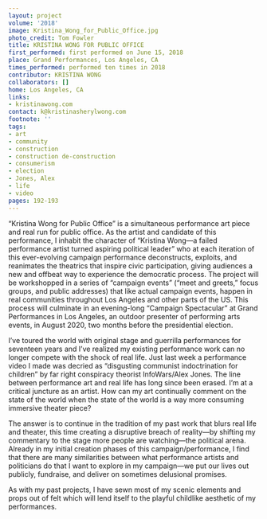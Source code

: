 ```yaml
---
layout: project
volume: '2018'
image: Kristina_Wong_for_Public_Office.jpg
photo_credit: Tom Fowler
title: KRISTINA WONG FOR PUBLIC OFFICE
first_performed: first performed on June 15, 2018
place: Grand Performances, Los Angeles, CA
times_performed: performed ten times in 2018
contributor: KRISTINA WONG
collaborators: []
home: Los Angeles, CA
links:
- kristinawong.com
contact: k@kristinasherylwong.com
footnote: ''
tags:
- art
- community
- construction
- construction de-construction
- consumerism
- election
- Jones, Alex
- life
- video
pages: 192-193
---
```


“Kristina Wong for Public Office” is a simultaneous performance art piece and real run for public office. As the artist and candidate of this performance, I inhabit the character of “Kristina Wong—a failed performance artist turned aspiring political leader” who at each iteration of this ever-evolving campaign performance deconstructs, exploits, and reanimates the theatrics that inspire civic participation, giving audiences a new and offbeat way to experience the democratic process. The project will be workshopped in a series of “campaign events” (“meet and greets,” focus groups, and public addresses) that like actual campaign events, happen in real communities throughout Los Angeles and other parts of the US. This process will culminate in an evening-long “Campaign Spectacular” at Grand Performances in Los Angeles, an outdoor presenter of performing arts events, in August 2020, two months before the presidential election.

I’ve toured the world with original stage and guerrilla performances for seventeen years and I’ve realized my existing performance work can no longer compete with the shock of real life. Just last week a performance video I made was decried as “disgusting communist indoctrination for children” by far right conspiracy theorist InfoWars/Alex Jones. The line between performance art and real life has long since been erased. I’m at a critical juncture as an artist. How can my art continually comment on the state of the world when the state of the world is a way more consuming immersive theater piece?

The answer is to continue in the tradition of my past work that blurs real life and theater, this time creating a disruptive breach of reality—by shifting my commentary to the stage more people are watching—the political arena. Already in my initial creation phases of this campaign/performance, I find that there are many similarities between what performance artists and politicians do that I want to explore in my campaign—we put our lives out publicly, fundraise, and deliver on sometimes delusional promises.

As with my past projects, I have sewn most of my scenic elements and props out of felt which will lend itself to the playful childlike aesthetic of my performances.
